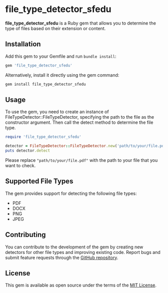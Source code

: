 # file_type_detector_sfedu

**file_type_detector_sfedu** is a Ruby gem that allows you to determine the type of files based on their extension or content.

## Installation

Add this gem to your Gemfile and run `bundle install`:

```ruby
gem 'file_type_detector_sfedu'
```

Alternatively, install it directly using the gem command:

```ruby
gem install file_type_detector_sfedu
```

## Usage

To use the gem, you need to create an instance of FileTypeDetector::FileTypeDetector, specifying the path to the file as the constructor argument. Then call the detect method to determine the file type.

```ruby
require 'file_type_detector_sfedu'

detector = FileTypeDetector::FileTypeDetector.new('path/to/your/file.pdf')
puts detector.detect
```
Please replace `"path/to/your/file.pdf"` with the path to your file that you want to check.

## Supported File Types
The gem provides support for detecting the following file types:

- PDF
- DOCX
- PNG
- JPEG

## Contributing

You can contribute to the development of the gem by creating new detectors for other file types and improving existing code. Report bugs and submit feature requests through the [GitHub repository](https://github.com/synthematik/file_type_detector_gem).

## License

This gem is available as open source under the terms of the [MIT License](https://opensource.org/licenses/MIT).
